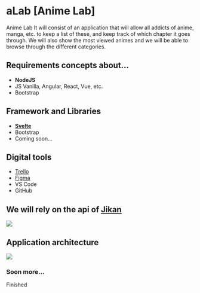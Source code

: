 # aLab [Anime Lab]

Anime Lab It will consist of an application that will allow all addicts of anime, manga, etc. to keep a list of these, and keep track of which chapter it goes through.
We will also show the most viewed animes and we will be able to browse through the different categories.

## Requirements concepts about...

- **NodeJS**
- JS Vanilla, Angular, React, Vue, etc.
- Bootstrap

## Framework and Libraries

- [**Svelte**](https://svelte.dev/)
- Bootstrap
- Coming soon...

## Digital tools

- [Trello](https://trello.com/b/yarUHDpZ/alab)
- [Figma](https://www.figma.com/file/feI5GgHY2sDGSRy0RPZc87/aLab?node-id=0%3A1)
- VS Code
- GitHub

## We will rely on the api of [Jikan](https://jikan.docs.apiary.io/)

![](https://i.imgur.com/6PQTtAK.png)

## Application architecture

![](https://i.imgur.com/AkRGfvH.png)

### Soon more...

Finished